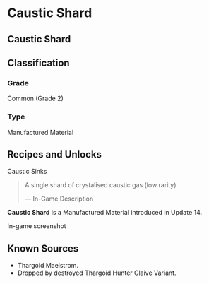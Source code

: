 # Caustic Shard
##  Caustic Shard

## Classification

### Grade

Common (Grade 2)

### Type

Manufactured Material

## Recipes and Unlocks

Caustic Sinks

> 
> 
> A single shard of crystalised caustic gas (low rarity)
> 
> 
> — In-Game Description
> 

**Caustic Shard** is a Manufactured Material introduced in Update 14.

 	 	 	 		 			 		 		 		 			
In-game screenshot
 		 	 

## Known Sources

- Thargoid Maelstrom.
- Dropped by destroyed Thargoid Hunter Glaive Variant.